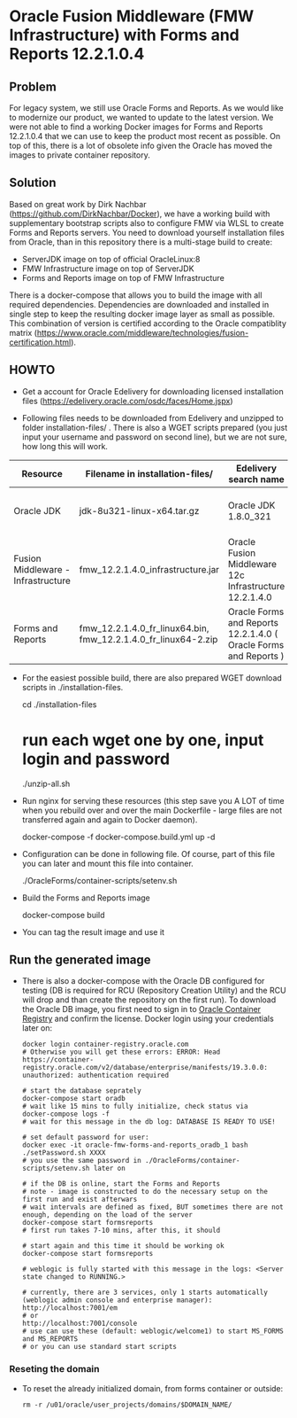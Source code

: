 # Oracle Fusion Middleware (FMW Infrastructure) with Forms and Reports 12.2.1.0.4

## Problem

For legacy system, we still use Oracle Forms and Reports. As we would like to modernize our product, we wanted to update to the latest version. We were not able to find a working Docker images for Forms and Reports 12.2.1.0.4 that we can use to keep the product most recent as possible. On top of this, there is a lot of obsolete info given the Oracle has moved the images to private container repository.

## Solution

Based on great work by Dirk Nachbar (https://github.com/DirkNachbar/Docker), we have a working build with supplementary bootstrap scripts also to configure FMW via WLSL to create Forms and Reports servers. You need to download yourself installation files from Oracle, than in this repository there is a multi-stage build to create:

* ServerJDK image on top of official OracleLinux:8
* FMW Infrastructure image on top of ServerJDK
* Forms and Reports image on top of FMW Infrastructure

There is a docker-compose that allows you to build the image with all required dependencies. Dependencies are downloaded and installed in single step to keep the resulting docker image layer as small as possible. This combination of version is certified according to the Oracle compatiblity matrix (https://www.oracle.com/middleware/technologies/fusion-certification.html).

## HOWTO

- Get a account for Oracle Edelivery for downloading licensed installation files (https://edelivery.oracle.com/osdc/faces/Home.jspx)

- Following files needs to be downloaded from Edelivery and unzipped to folder installation-files/ . There is also a WGET scripts prepared (you just input your username and password on second line), but we are not sure, how long this will work.

|Resource                           | Filename in installation-files/   | Edelivery search name     |  WGET script |
|---                                |---                                |---                        |---|
|Oracle JDK                         | jdk-8u321-linux-x64.tar.gz        | Oracle JDK 1.8.0_321      | installation-files/wget-jdk-8u321.sh  |
|Fusion Middleware - Infrastructure | fmw_12.2.1.4.0_infrastructure.jar | Oracle Fusion Middleware 12c Infrastructure 12.2.1.4.0 | installation-files/wget-fmw-infra-12.2.1.4.sh  |
|Forms and Reports                  | fmw_12.2.1.4.0_fr_linux64.bin, fmw_12.2.1.4.0_fr_linux64-2.zip  |  Oracle Forms and Reports 12.2.1.4.0 ( Oracle Forms and Reports )		 |  installation-files/wget-fr-12.2.1.4.sh |

 - For the easiest possible build, there are also prepared WGET download scripts in ./installation-files.


    cd ./installation-files
    # run each wget one by one, input login and password
    ./unzip-all.sh


 - Run nginx for serving these resources (this step save you A LOT of time when you rebuild over and over the main Dockerfile - large files are not transferred again and again to Docker daemon).


    docker-compose -f docker-compose.build.yml up -d

 
- Configuration can be done in following file. Of course, part of this file you can later and mount this file into container.


    ./OracleForms/container-scripts/setenv.sh


- Build the Forms and Reports image


    docker-compose build

- You can tag the result image and use it

## Run the generated image

- There is also a docker-compose with the Oracle DB configured for testing (DB is required for RCU (Repository Creation Utility) and the RCU will drop and than create the repository on the first run). To download the Oracle DB image, you first need to sign in to [Oracle Container Registry](https://container-registry.oracle.com/ords/f?p=113:4:107491460743651:::4:P4_REPOSITORY,AI_REPOSITORY,AI_REPOSITORY_NAME,P4_REPOSITORY_NAME,P4_EULA_ID,P4_BUSINESS_AREA_ID:9,9,Oracle%20Database%20Enterprise%20Edition,Oracle%20Database%20Enterprise%20Edition,1,0&cs=3sFQ_XbKSEnH85nKYJKhHGfnE4VsqoQKiHXEIh6SrTf7_8F5tTiR-ceAG3Pzrrt6HwYJGD0TSbtqasa-xVJYH0g) and confirm the license. Docker login using your credentials later on:


      docker login container-registry.oracle.com
      # Otherwise you will get these errors: ERROR: Head https://container-registry.oracle.com/v2/database/enterprise/manifests/19.3.0.0: unauthorized: authentication required

      # start the database seprately
      docker-compose start oradb
      # wait like 15 mins to fully initialize, check status via
      docker-compose logs -f
      # wait for this message in the db log: DATABASE IS READY TO USE!
      
      # set default password for user:
      docker exec -it oracle-fmw-forms-and-reports_oradb_1 bash
      ./setPassword.sh XXXX
      # you use the same password in ./OracleForms/container-scripts/setenv.sh later on

      # if the DB is online, start the Forms and Reports
      # note - image is constructed to do the necessary setup on the first run and exist afterwars
      # wait intervals are defined as fixed, BUT sometimes there are not enough, depending on the load of the server
      docker-compose start formsreports
      # first run takes 7-10 mins, after this, it should

      # start again and this time it should be working ok
      docker-compose start formsreports

      # weblogic is fully started with this message in the logs: <Server state changed to RUNNING.>

      # currently, there are 3 services, only 1 starts automatically (weblogic admin console and enterprise manager):
      http://localhost:7001/em  
      # or
      http://localhost:7001/console
      # use can use these (default: weblogic/welcome1) to start MS_FORMS and MS_REPORTS
      # or you can use standard start scripts


### Reseting the domain

- To reset the already initialized domain, from forms container or outside:


      rm -r /u01/oracle/user_projects/domains/$DOMAIN_NAME/  
      

